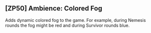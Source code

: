 ## [ZP50] Ambience: Colored Fog

Adds dynamic colored fog to the game. For example, during Nemesis rounds the fog might be red and during Survivor rounds blue.